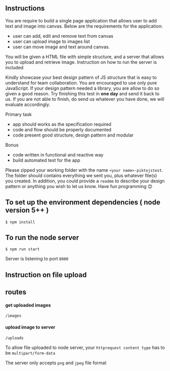 ## Instructions

You are require to build a single page application that allows user to add text and image into canvas. Below are the requirements for the application:
- user can add, edit and remove text from canvas
- user can upload image to images list
- user can move image and text around canvas.

You will be given a HTML file with simple structure, and a server that allows you to upload and retrieve image. Instruction on how to run the server is included

Kindly showcase your best design pattern of JS structure that is easy to understand for team collaboration. You are encouraged to use only pure JavaScript. If your design pattern needed a library, you are allow to do so given a good reason. Try finishing this test in **one day** and send it back to us. If you are not able to finish, do send us whatever you have done, we will evaluate accordingly.

Primary task
- app should works as the specification required
- code and flow should be properly documented
- code present good structure, design pattern and modular

Bonus
- code written in functional and reactive way
- build automated test for the app

Please zipped your working folder with the name `<your name>-piktojstest`. The folder should contains everything we sent you, plus whatever file(s) you created. In addition, you could provide a `readme` to describe your design pattern or anything you wish to let us know. Have fun programming 😊


## To set up the environment dependencies ( node version 5++ )
```
$ npm install
```

## To run the node server

```
$ npm run start
```

Server is listening to port `8000`

## Instruction on file upload

## routes

#### get uploaded images
```
/images
```

#### upload image to server
```
/uploads
```


To allow file uploaded to node server, your `httprequest content type` has to be `multipart/form-data`


The server only accepts `png` and `jpeg` file format


